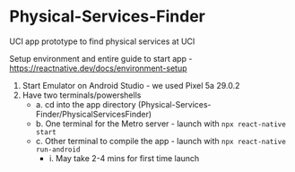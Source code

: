 # Physical-Services-Finder
UCI app prototype to find physical services at UCI

Setup environment and entire guide to start app - https://reactnative.dev/docs/environment-setup<br>

1. Start Emulator on Android Studio - we used Pixel 5a 29.0.2<br>
2. Have two terminals/powershells<br>
    - a. cd into the app directory (Physical-Services-Finder/PhysicalServicesFinder)<br>
    - b. One terminal for the Metro server - launch with `npx react-native start`<br>
    - c. Other terminal to compile the app - launch with `npx react-native run-android`<br>
      - i. May take 2-4 mins for first time launch
